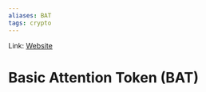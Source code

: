 ```yaml
---
aliases: BAT
tags: crypto
---
```

Link: [Website](https://blog.scious.io/the-most-successful-cryptocurrency-you-havent-heard-of/)

# Basic Attention Token (BAT)